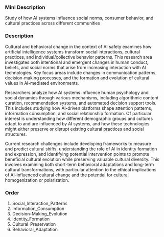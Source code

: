 ### Mini Description

Study of how AI systems influence social norms, consumer behavior, and cultural practices across different communities

### Description

Cultural and behavioral change in the context of AI safety examines how artificial intelligence systems transform social interactions, cultural practices, and individual/collective behavior patterns. This research area investigates both intentional and emergent changes in human conduct, beliefs, and social norms that arise from increasing interaction with AI technologies. Key focus areas include changes in communication patterns, decision-making processes, and the formation and evolution of cultural values in AI-mediated environments.

Researchers analyze how AI systems influence human psychology and social dynamics through various mechanisms, including algorithmic content curation, recommendation systems, and automated decision support tools. This includes studying how AI-driven platforms shape attention patterns, information consumption, and social relationship formation. Of particular interest is understanding how different demographic groups and cultures adapt to and are influenced by AI systems, and how these technologies might either preserve or disrupt existing cultural practices and social structures.

Current research challenges include developing frameworks to measure and predict cultural shifts, understanding the role of AI in identity formation and expression, and identifying potential intervention points to promote beneficial cultural evolution while preserving valuable cultural diversity. This involves examining both short-term behavioral adaptations and long-term cultural transformations, with particular attention to the ethical implications of AI-influenced cultural change and the potential for cultural homogenization or polarization.

### Order

1. Social_Interaction_Patterns
2. Information_Consumption
3. Decision-Making_Evolution
4. Identity_Formation
5. Cultural_Preservation
6. Behavioral_Adaptation
